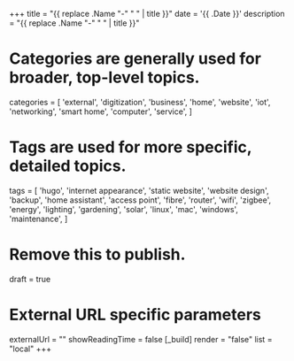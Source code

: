 +++
title = "{{ replace .Name "-" " " | title }}"
date = '{{ .Date }}'
description = "{{ replace .Name "-" " " | title }}"
# Categories are generally used for broader, top-level topics.
categories = [
 'external',
 'digitization',
 'business',
 'home',
 'website',
 'iot',
 'networking',
 'smart home',
 'computer',
 'service',
]
# Tags are used for more specific, detailed topics.
tags = [
 'hugo',
 'internet appearance',
 'static website',
 'website design',
 'backup',
 'home assistant',
 'access point',
 'fibre',
 'router',
 'wifi',
 'zigbee',
 'energy',
 'lighting',
 'gardening',
 'solar',
 'linux',
 'mac',
 'windows',
 'maintenance',
]
# Remove this to publish.
draft = true
# External URL specific parameters
externalUrl = ""
showReadingTime = false
[_build]
render = "false"
list = "local"
+++
